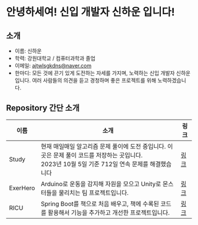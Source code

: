 # 안녕하세여! 신입 개발자 신하운 입니다!

## 소개
- 이름: 신하운
- 학력: 강원대학교 / 컴퓨터과학과 졸업
- 이메일: ajtwlsgkdns@naver.com <br>
- 한마디: 모든 것에 끈기 있게 도전하는 자세를 가지며, 노력하는 신입 개발자 신하운입니다. 여러 사람들의 의견을 듣고 경청하며 좋은 프로젝트를 위해 노력하겠습니다.

## Repository 간단 소개
| 이름 | 소개 | 링크 |
| --- | --- | --- |
| Study | 현재 매일매일 알고리즘 문제 풀이에 도전 중입니다. 이곳은 문제 풀이 코드를 저장하는 곳입니다.<br>2023년 10월 5일 기준 712일 연속 문제를 해결했습니다 | [링크](https://github.com/tlsgkdns/study) |
| ExerHero | Arduino로 운동을 감지해 자원을 모으고 Unity로 몬스터들을 물리치는 팀 프로젝트입니다. | [링크](https://github.com/tlsgkdns/exerHero) |
| RICU | Spring Boot를 책으로 처음 배우고, 책에 수록된 코드를 활용해서 기능을 추가하고 개선한 프로젝트입니다. | [링크](https://github.com/tlsgkdns/ricu) |
